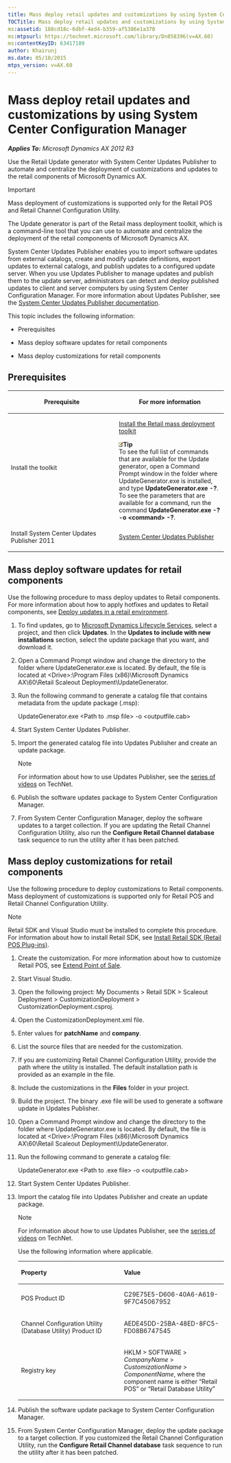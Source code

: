 ```yaml
---
title: Mass deploy retail updates and customizations by using System Center Configuration Manager
TOCTitle: Mass deploy retail updates and customizations by using System Center Configuration Manager
ms:assetid: 188cd18c-6dbf-4ed4-b359-af5386e1a370
ms:mtpsurl: https://technet.microsoft.com/library/Dn858396(v=AX.60)
ms:contentKeyID: 63417189
author: Khairunj
ms.date: 05/18/2015
mtps_version: v=AX.60
---
```


# Mass deploy retail updates and customizations by using System Center Configuration Manager 


_**Applies To:** Microsoft Dynamics AX 2012 R3_

Use the Retail Update generator with System Center Updates Publisher to automate and centralize the deployment of customizations and updates to the retail components of Microsoft Dynamics AX.


> [!IMPORTANT]
> <P>Mass deployment of customizations is supported only for the Retail POS and Retail Channel Configuration Utility.</P>



The Update generator is part of the Retail mass deployment toolkit, which is a command-line tool that you can use to automate and centralize the deployment of the retail components of Microsoft Dynamics AX.

System Center Updates Publisher enables you to import software updates from external catalogs, create and modify update definitions, export updates to external catalogs, and publish updates to a configured update server. When you use Updates Publisher to manage updates and publish them to the update server, administrators can detect and deploy published updates to client and server computers by using System Center Configuration Manager. For more information about Updates Publisher, see the [System Center Updates Publisher documentation](http://technet.microsoft.com/en-us/library/hh134742.aspx).

This topic includes the following information:

  - Prerequisites

  - Mass deploy software updates for retail components

  - Mass deploy customizations for retail components

## Prerequisites

<table>
<colgroup>
<col style="width: 50%" />
<col style="width: 50%" />
</colgroup>
<thead>
<tr class="header">
<th><p>Prerequisite</p></th>
<th><p>For more information</p></th>
</tr>
</thead>
<tbody>
<tr class="odd">
<td><p>Install the toolkit</p></td>
<td><p><a href="install-the-retail-mass-deployment-toolkit.md">Install the Retail mass deployment toolkit</a></p>
<div class="alert">
<div class="mtps-table">
<div class="mtps-row">
<img src="images/Dn527205.alert_note(AX.60).gif" title="Tip" alt="Tip" class="note" /><strong>Tip</strong>
</div>
<div class="mtps-row">
To see the full list of commands that are available for the Update generator, open a Command Prompt window in the folder where UpdateGenerator.exe is installed, and type <strong>UpdateGenerator.exe -?</strong>. To see the parameters that are available for a command, run the command <strong>UpdateGenerator.exe -? -o &lt;command&gt; -?</strong>.
</div>
</div>
</div></td>
</tr>
<tr class="even">
<td><p>Install System Center Updates Publisher 2011</p></td>
<td><p><a href="http://go.microsoft.com/fwlink/?linkid=511859">System Center Updates Publisher</a></p></td>
</tr>
</tbody>
</table>


## Mass deploy software updates for retail components

Use the following procedure to mass deploy updates to Retail components. For more information about how to apply hotfixes and updates to Retail components, see [Deploy updates in a retail environment](deploy-updates-in-a-retail-environment.md).

1.  To find updates, go to [Microsoft Dynamics Lifecycle Services](https://lcs.dynamics.com), select a project, and then click **Updates**. In the **Updates to include with new installations** section, select the update package that you want, and download it.

2.  Open a Command Prompt window and change the directory to the folder where UpdateGenerator.exe is located. By default, the file is located at \<Drive\>:\\Program Files (x86)\\Microsoft Dynamics AX\\60\\Retail Scaleout Deployment\\UpdateGenerator.

3.  Run the following command to generate a catalog file that contains metadata from the update package (.msp):
    
    UpdateGenerator.exe \<Path to .msp file\> -o \<outputfile.cab\>

4.  Start System Center Updates Publisher.

5.  Import the generated catalog file into Updates Publisher and create an update package.
    

    > [!NOTE]
    > <P>For information about how to use Updates Publisher, see the <A href="http://go.microsoft.com/fwlink/?linkid=511873">series of videos</A> on TechNet.</P>



6.  Publish the software updates package to System Center Configuration Manager.

7.  From System Center Configuration Manager, deploy the software updates to a target collection. If you are updating the Retail Channel Configuration Utility, also run the **Configure Retail Channel database** task sequence to run the utility after it has been patched.

## Mass deploy customizations for retail components

Use the following procedure to deploy customizations to Retail components. Mass deployment of customizations is supported only for Retail POS and Retail Channel Configuration Utility.


> [!NOTE]
> <P>Retail SDK and Visual Studio must be installed to complete this procedure. For information about how to install Retail SDK, see <A href="install-retail-sdk-retail-pos-plug-ins.md">Install Retail SDK (Retail POS Plug-ins)</A>.</P>



1.  Create the customization. For more information about how to customize Retail POS, see [Extend Point of Sale](extend-point-of-sale.md).

2.  Start Visual Studio.

3.  Open the following project: My Documents \> Retail SDK \> Scaleout Deployment \> CustomizationDeployment \> CustomizationDeployment.csproj.

4.  Open the CustomizationDeployment.xml file.

5.  Enter values for **patchName** and **company**.

6.  List the source files that are needed for the customization.

7.  If you are customizing Retail Channel Configuration Utility, provide the path where the utility is installed. The default installation path is provided as an example in the file.

8.  Include the customizations in the **Files** folder in your project.

9.  Build the project. The binary .exe file will be used to generate a software update in Updates Publisher.

10. Open a Command Prompt window and change the directory to the folder where UpdateGenerator.exe is located. By default, the file is located at \<Drive\>:\\Program Files (x86)\\Microsoft Dynamics AX\\60\\Retail Scaleout Deployment\\UpdateGenerator.

11. Run the following command to generate a catalog file:
    
    UpdateGenerator.exe \<Path to .exe file\> -o \<outputfile.cab\>

12. Start System Center Updates Publisher.

13. Import the catalog file into Updates Publisher and create an update package.
    

    > [!NOTE]
    > <P>For information about how to use Updates Publisher, see the <A href="http://go.microsoft.com/fwlink/?linkid=511873">series of videos</A> on TechNet.</P>

    
    Use the following information where applicable.
    
    <table>
    <colgroup>
    <col style="width: 50%" />
    <col style="width: 50%" />
    </colgroup>
    <thead>
    <tr class="header">
    <th><p>Property</p></th>
    <th><p>Value</p></th>
    </tr>
    </thead>
    <tbody>
    <tr class="odd">
    <td><p>POS Product ID</p></td>
    <td><p>C29E75E5-D606-40A6-A619-9F7C45067952</p></td>
    </tr>
    <tr class="even">
    <td><p>Channel Configuration Utility (Database Utility) Product ID</p></td>
    <td><p>AEDE45DD-25BA-48ED-8FC5-FD08B6747545</p></td>
    </tr>
    <tr class="odd">
    <td><p>Registry key</p></td>
    <td><p>HKLM &gt; SOFTWARE &gt; <em>CompanyName</em> &gt; <em>CustomizationName</em> &gt; <em>ComponentName</em>, where the component name is either “Retail POS” or “Retail Database Utility”</p></td>
    </tr>
    </tbody>
    </table>


14. Publish the software update package to System Center Configuration Manager.

15. From System Center Configuration Manager, deploy the update package to a target collection. If you customized the Retail Channel Configuration Utility, run the **Configure Retail Channel database** task sequence to run the utility after it has been patched.

  


